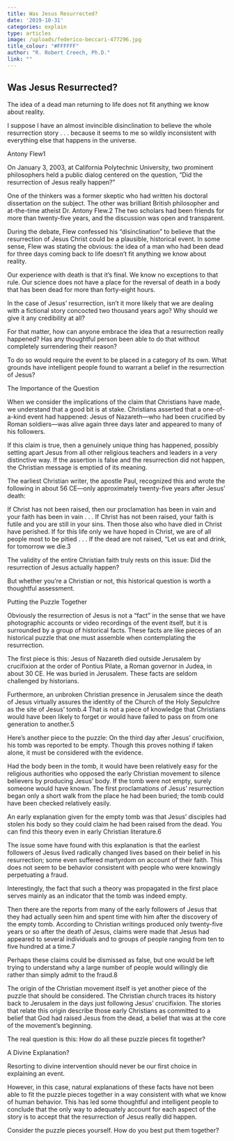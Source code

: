 ```yaml
---
title: Was Jesus Resurrected?
date: '2019-10-31'
categories: explain
type: articles
image: /uploads/federico-beccari-477296.jpg
title_colour: "#FFFFFF"
author: "R. Robert Creech, Ph.D."
link: ""
---
```

## Was Jesus Resurrected?

The idea of a dead man returning to life does not fit anything we know about reality.

I suppose I have an almost invincible disinclination to believe the whole resurrection story . . . because it seems to me so wildly inconsistent with everything else that happens in the universe.

Antony Flew1

On January 3, 2003, at California Polytechnic University, two prominent philosophers held a public dialog centered on the question, “Did the resurrection of Jesus really happen?”

One of the thinkers was a former skeptic who had written his doctoral dissertation on the subject. The other was brilliant British philosopher and at-the-time atheist Dr. Antony Flew.2 The two scholars had been friends for more than twenty-five years, and the discussion was open and transparent.

During the debate, Flew confessed his “disinclination” to believe that the resurrection of Jesus Christ could be a plausible, historical event. In some sense, Flew was stating the obvious: the idea of a man who had been dead for three days coming back to life doesn’t fit anything we know about reality.

Our experience with death is that it’s final. We know no exceptions to that rule. Our science does not have a place for the reversal of death in a body that has been dead for more than forty-eight hours.

In the case of Jesus’ resurrection, isn’t it more likely that we are dealing with a fictional story concocted two thousand years ago? Why should we give it any credibility at all?

For that matter, how can anyone embrace the idea that a resurrection really happened? Has any thoughtful person been able to do that without completely surrendering their reason?

To do so would require the event to be placed in a category of its own. What grounds have intelligent people found to warrant a belief in the resurrection of Jesus?

The Importance of the Question

When we consider the implications of the claim that Christians have made, we understand that a good bit is at stake. Christians asserted that a one-of-a-kind event had happened: Jesus of Nazareth—who had been crucified by Roman soldiers—was alive again three days later and appeared to many of his followers.

If this claim is true, then a genuinely unique thing has happened, possibly setting apart Jesus from all other religious teachers and leaders in a very distinctive way. If the assertion is false and the resurrection did not happen, the Christian message is emptied of its meaning.

The earliest Christian writer, the apostle Paul, recognized this and wrote the following in about 56 CE—only approximately twenty-five years after Jesus’ death:

If Christ has not been raised, then our proclamation has been in vain and your faith has been in vain . . . If Christ has not been raised, your faith is futile and you are still in your sins. Then those also who have died in Christ have perished. If for this life only we have hoped in Christ, we are of all people most to be pitied . . . If the dead are not raised, “Let us eat and drink, for tomorrow we die.3

The validity of the entire Christian faith truly rests on this issue: Did the resurrection of Jesus actually happen?

But whether you’re a Christian or not, this historical question is worth a thoughtful assessment.

Putting the Puzzle Together

Obviously the resurrection of Jesus is not a “fact” in the sense that we have photographic accounts or video recordings of the event itself, but it is surrounded by a group of historical facts. These facts are like pieces of an historical puzzle that one must assemble when contemplating the resurrection.

The first piece is this: Jesus of Nazareth died outside Jerusalem by crucifixion at the order of Pontius Pilate, a Roman governor in Judea, in about 30 CE. He was buried in Jerusalem. These facts are seldom challenged by historians.

Furthermore, an unbroken Christian presence in Jerusalem since the death of Jesus virtually assures the identity of the Church of the Holy Sepulchre as the site of Jesus’ tomb.4 That is not a piece of knowledge that Christians would have been likely to forget or would have failed to pass on from one generation to another.5

Here’s another piece to the puzzle: On the third day after Jesus’ crucifixion, his tomb was reported to be empty. Though this proves nothing if taken alone, it must be considered with the evidence.

Had the body been in the tomb, it would have been relatively easy for the religious authorities who opposed the early Christian movement to silence believers by producing Jesus’ body. If the tomb were not empty, surely someone would have known. The first proclamations of Jesus’ resurrection began only a short walk from the place he had been buried; the tomb could have been checked relatively easily.

An early explanation given for the empty tomb was that Jesus’ disciples had stolen his body so they could claim he had been raised from the dead. You can find this theory even in early Christian literature.6

The issue some have found with this explanation is that the earliest followers of Jesus lived radically changed lives based on their belief in his resurrection; some even suffered martyrdom on account of their faith. This does not seem to be behavior consistent with people who were knowingly perpetuating a fraud.

Interestingly, the fact that such a theory was propagated in the first place serves mainly as an indicator that the tomb was indeed empty.

Then there are the reports from many of the early followers of Jesus that they had actually seen him and spent time with him after the discovery of the empty tomb. According to Christian writings produced only twenty-five years or so after the death of Jesus, claims were made that Jesus had appeared to several individuals and to groups of people ranging from ten to five hundred at a time.7

Perhaps these claims could be dismissed as false, but one would be left trying to understand why a large number of people would willingly die rather than simply admit to the fraud.8

The origin of the Christian movement itself is yet another piece of the puzzle that should be considered. The Christian church traces its history back to Jerusalem in the days just following Jesus’ crucifixion. The stories that relate this origin describe those early Christians as committed to a belief that God had raised Jesus from the dead, a belief that was at the core of the movement’s beginning.

The real question is this: How do all these puzzle pieces fit together?

A Divine Explanation?

Resorting to divine intervention should never be our first choice in explaining an event.

However, in this case, natural explanations of these facts have not been able to fit the puzzle pieces together in a way consistent with what we know of human behavior. This has led some thoughtful and intelligent people to conclude that the only way to adequately account for each aspect of the story is to accept that the resurrection of Jesus really did happen.

Consider the puzzle pieces yourself. How do you best put them together?

